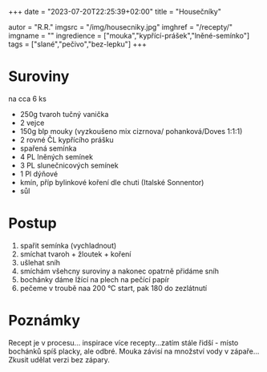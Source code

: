 +++
date = "2023-07-20T22:25:39+02:00"
title = "Housečníky"

autor = "R.R."
imgsrc = "/img/housecniky.jpg"
imghref = "/recepty/"
imgname = ""
ingredience = ["mouka","kypřící-prášek","lněné-semínko"]
tags = ["slané","pečivo","bez-lepku"]
+++

# Suroviny
na cca 6 ks

- 250g tvaroh tučný vanička
- 2 vejce
- 150g blp mouky (vyzkoušeno mix cizrnova/ pohanková/Doves 1:1:1)
- 2 rovné ČL kypřícího prášku
- spařená semínka
 - 4 PL lněných semínek
 - 3 PL slunečnicových semínek
 - 1 Pl dýňové 
- kmín, příp bylinkové koření dle chuti (Italské Sonnentor)
- sůl

# Postup
1. spařit semínka (vychladnout)
2. smíchat tvaroh + žloutek + koření
3. ušlehat sníh
4. smíchám všehcny suroviny a nakonec opatrně přidáme sníh
5. bochánky dáme lžící na plech na pečící papír
6. pečeme v troubě naa 200 °C start, pak 180 do zezlátnutí


# Poznámky
Recept je v procesu... inspirace více recepty...zatím stále řidší - místo bochánků spíš placky, ale odbré. Mouka závisí na množství vody v zápaře...
Zkusit udělat verzi bez zápary.
<!--1 vanička tučného tvarohu
2 vejce
2 ČL kypřícího prášku bez fosfátu
2 špetky soli
2 PL psyllium
4 PL chia semínek
2 PL sezamu
2 PL slunečnicových semínek nebo dýňových semínek

---------------------
200 g tvarohu
100 g žitné mouky
1 vejce
20 g sezamových semínek + na nějaké posypání
1 lžička psyllia
1 lžička prášku do pečiva
1 lžička provensálského koření
Špetka soli
-->
